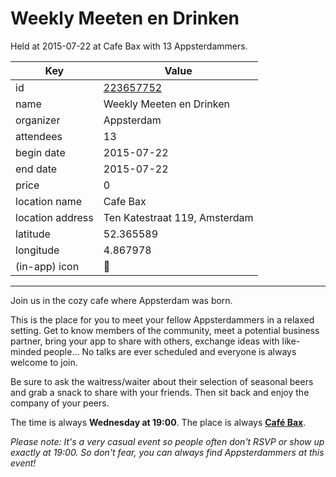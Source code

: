 # Weekly Meeten en Drinken
Held at 2015-07-22 at Cafe Bax with 13 Appsterdammers.
        
|Key|Value
|---|---|
|id|[223657752](https://www.meetup.com/appsterdam/events/223657752/)|
|name|Weekly Meeten en Drinken|
|organizer|Appsterdam|
|attendees|13|
|begin date|2015-07-22|
|end date|2015-07-22|
|price|0|
|location name|Cafe Bax|
|location address|Ten Katestraat 119, Amsterdam|
|latitude|52.365589|
|longitude|4.867978|
|(in-app) icon|🍺|

---

Join us in the cozy cafe where Appsterdam was born.

This is the place for you to meet your fellow Appsterdammers in a relaxed setting. Get to know members of the community, meet a potential business partner, bring your app to share with others, exchange ideas with like-minded people... No talks are ever scheduled and everyone is always welcome to join.

Be sure to ask the waitress/waiter about their selection of seasonal beers and grab a snack to share with your friends. Then sit back and enjoy the company of your peers.

The time is always **Wednesday at 19:00**. The place is always **[Café Bax](http://www.cafebax.nl/)**.

*Please note: It's a very casual event so people often don't RSVP or show up exactly at 19:00. So don't fear, you can *always* find Appsterdammers at this event!*


